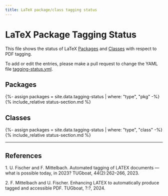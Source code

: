 ```yaml
---
title: LaTeX package/class tagging status
---
```

<style>
td.supported {background-color: #DDFFDD;font-weight:bold;}
td.partial-support {background-color: #FFFFDD;font-weight:bold;}
td.unsupported {background-color: #FFFFDD;font-weight:bold;}
</style>
<script src="sorttable.js"></script>

# LaTeX Package Tagging Status

This file shows the status of LaTeX [Packages](#packages) and [Classes](#classes)
with respect to PDF tagging.

To add or edit the entries, please make a pull request to change the YAML file
[tagging-status.yml](https://github.com/davidcarlisle/package-list/blob/main/_data/tagging-status.yml).


## Packages

{%- assign packages = site.data.tagging-status | where: "type", "pkg" -%}
{% include_relative status-section.md %}


## Classes

{%- assign packages = site.data.tagging-status | where: "type", "class" -%}
{% include_relative status-section.md %}


----


## References


<span id="ref1">1.</span> U. Fischer and F. Mittelbach. Automated tagging of LATEX documents — what is possible today, in 2023? TUGboat, 44(2):262–266, 2023.

<span id="ref2">2.</span> F. Mittelbach and U. Fischer. Enhancing LATEX to automatically produce tagged and accessible PDF. TUGboat, ?:?, 2024. 


